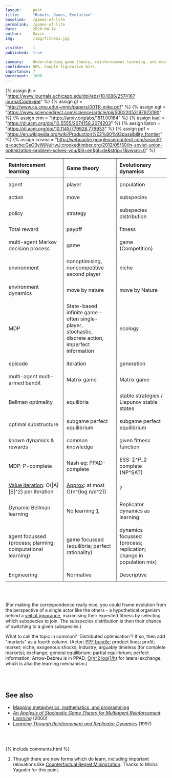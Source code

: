 ```yaml
---
layout: 	post
title: 		"Robots, Games, Evolution"
baselink:	/games-of-life
permalink:	/games-of-life
date:		2020-04-14
author:		Gavin   
img:		/img/fitness.jpg

visible:	1
published:	true

summary: 	Understanding game theory, reinforcement learning, and evolutionary dynamics with each other.
confidence:	80%. Couple figurative bits.
importance:	7
wordcount:	1000
---
```


{%	assign jh = "https://www.journals.uchicago.edu/doi/abs/10.1086/257416?journalCode=jpe"	%}
{%	assign gt = "http://www.cs.cmu.edu/~mmv/papers/00TR-mike.pdf" 	%}
{%	assign egt = "https://www.sciencedirect.com/science/article/pii/S002205319792319X" 	%}
{%	assign crm = "https://arxiv.org/abs/1811.00164"	%}
{%	assign kael = "https://dl.acm.org/doi/10.5555/2074158.2074203"	%}
{%	assign lipton = "https://dl.acm.org/doi/10.1145/779928.779933"	%}
{%	assign ppf = "https://en.wikipedia.org/wiki/Production%E2%80%93possibility_frontier"		%}
{%	assign cosma = "http://webcache.googleusercontent.com/search?q=cache:GsO3yWjNuHwJ:crookedtimber.org/2012/05/30/in-soviet-union-optimization-problem-solves-you/&hl=en&gl=de&strip=1&vwsrc=0"	%}


<style type="text/css">
	.tg {
		border-collapse:collapse;
		border-spacing: 50px 0;
	}
	td, th {
  		padding: 10px;
	}
	th {
		border-bottom: 1px solid; 
		text-align: left;
	}
	table th + th, td + td { 
		border-left: 1px solid; 
	}


</style>
<center>
<table class="tg">
  <tr>
    <th>Reinforcement learning</th>
    <th>Game theory</th>
    <th>Evolutionary dynamics</th>
  </tr>
<!--  -->
	<tr>
		<td>agent</td>
		<td>player</td>
		<td>population</td>
	</tr>
	<tr>
		<td>action </td>
		<td>move</td>
		<td>subspecies</td>
	</tr>
	<tr>
		<td>policy </td>
		<td>strategy</td>
		<td>subspecies distribution</td>
	</tr>
	<tr>
		<td>Total reward </td>
		<td>payoff</td>
		<td>fitness</td>
	</tr>
	<tr>
		<td>multi-agent Markov<br> decision process</td>
		<td>game</td>
		<td>game (Competition)</td>
	</tr>
	<tr>
		<td>environment</td>
		<td>nonoptimising, noncompetitive <br>second player</td>
		<td>niche</td>
	</tr>
	<tr>
		<td>environment dynamics</td>
		<td>move by nature</td>
		<td>move by Nature</td>
	</tr>
	<tr>
		<td>MDP</td>
		<td>State-based infinite game -<br>
		often single-player, <br>stochastic, 
		discrete action, <br>imperfect information</td>
		<td>ecology</td>
	</tr>
	<tr>
		<td>episode</td>
		<td>iteration</td>
		<td>generation</td>
	</tr>
	<tr>
		<td>multi-agent multi-armed bandit</td>
		<td>Matrix game</td>
		<td>Matrix game</td>
	</tr>
	<tr>
		<td>Bellman optimality</td>
		<td>equilibria</td>
		<td>stable strategies /<br>Liapunov stable states</td>
	</tr>
	<tr>
		<td>optimal substructure</td>
		<td>subgame perfect <br>equilibrium</td>
		<td>subgame perfect <br>equilibrium</td>
	</tr>
	<tr>
		<td>known dynamics & rewards</td>
		<td>common knowledge</td>
		<td>given fitness function</td>
	</tr>
	<tr> <!-- N =|S|  and M = |A| -->
		<td>
			MDP: P-complete
		</td>
		<!--  -->
		<td>Nash eq: PPAD-complete</td>
		<!--  -->
		<td>ESS: Σ^𝑃_2 complete (NP^SAT)  </td>
	</tr>
	<tr>
		<td>
			<a href="{{kael}}">Value iteration</a>: O(|A| |S|^2) per iteration
		</td>
		<td>
			<a href="{{lipton}}">Approx</a>: at most <br>O(n^{log n/e^2})  
		</td>
		<td>?</td>
	</tr>
	<tr>
		<td>Dynamic Bellman learning</td>
		<td>No learning <a href="#fn:1" id="fnref:1">1</a></td>
		<td>Replicator dynamics as learning</td>
	</tr>
	<tr>
		<td>agent focussed <br>(process; planning;<br> computational learning)</td>
		<td>game focussed <br>(equilibria; perfect rationality)</td>
		<td>dynamics focussed <br>(process; replication;<br> change in population mix)</td>
	</tr>
	<tr>
		<td>Engineering</td>
		<td>Normative</td>
		<td>Descriptive</td>
	</tr>

</table>
</center>
<br><br>

(For making the correspondence really nice, you could frame evolution from the perspective of a single actor like the others - a hypothetical organism behind a <a href="{{jh}}">veil of ignorance</a>, maximising their expected fitness by selecting which subspecies to join. The subspecies distribution is then their chance of switching to a given subspecies.)
<br>

What to call the topic in common? 'Distributed optimisation'? If so, then add "markets" as a fourth column. (Actor; <a href="{{ppf}}">PPF bundle</a>; product lines; profit; market; niche; exogenous shocks; industry; arguably timeless (for complete markets); exchange; general equilibrium; partial equilibrium; perfect information; Arrow-Debreu is in PPAD; <a href="{{cosma}}">O(n^2 log(1/h)</a> for lateral exchange, which is also the learning mechanism.)

<br><br>


## See also


* <a href="/conversion">Mapping metaphysics, mathematics, and programming</a>
* _<a href="{{gt}}">An Analysis of Stochastic Game Theory for Multiagent
Reinforcement Learning</a>_ (2000)
* _<a href="{{egt}}">Learning Through Reinforcement and Replicator Dynamics</a>_ (1997)

<br><br>

{%	include comments.html	%}


<div class="footnotes">

<ol>
    <!-- 1 -->
    <li class="footnote" id="fn:1">
    	Though there are new forms which do learn, including important relaxations like <a href="{{crm}}">Counterfactual Regret Minimization</a>. Thanks to Misha Yagudin for this point.
    </li>
</ol>

</div>


<br><br>